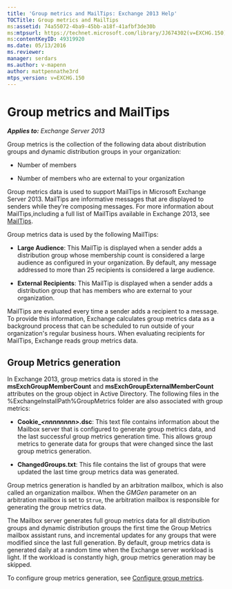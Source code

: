 ```yaml
---
title: 'Group metrics and MailTips: Exchange 2013 Help'
TOCTitle: Group metrics and MailTips
ms:assetid: 74a55072-4ba9-45bb-a18f-41afbf3de30b
ms:mtpsurl: https://technet.microsoft.com/library/JJ674302(v=EXCHG.150)
ms:contentKeyID: 49319920
ms.date: 05/13/2016
ms.reviewer: 
manager: serdars
ms.author: v-mapenn
author: mattpennathe3rd
mtps_version: v=EXCHG.150
---
```


# Group metrics and MailTips

_**Applies to:** Exchange Server 2013_

Group metrics is the collection of the following data about distribution groups and dynamic distribution groups in your organization:

  - Number of members

  - Number of members who are external to your organization

Group metrics data is used to support MailTips in Microsoft Exchange Server 2013. MailTips are informative messages that are displayed to senders while they're composing messages. For more information about MailTips,including a full list of MailTips available in Exchange 2013, see [MailTips](https://docs.microsoft.com/exchange/clients-and-mobile-in-exchange-online/mailtips/mailtips).

Group metrics data is used by the following MailTips:

  - **Large Audience**: This MailTip is displayed when a sender adds a distribution group whose membership count is considered a large audience as configured in your organization. By default, any message addressed to more than 25 recipients is considered a large audience.

  - **External Recipients**: This MailTip is displayed when a sender adds a distribution group that has members who are external to your organization.

MailTips are evaluated every time a sender adds a recipient to a message. To provide this information, Exchange calculates group metrics data as a background process that can be scheduled to run outside of your organization's regular business hours. When evaluating recipients for MailTips, Exchange reads group metrics data.

## Group Metrics generation

In Exchange 2013, group metrics data is stored in the **msExchGroupMemberCount** and **msExchGroupExternalMemberCount** attributes on the group object in Active Directory. The following files in the %ExchangeInstallPath%GroupMetrics folder are also associated with group metrics:

  - **Cookie\_*\<nnnnnnnn\>*.dsc**: This text file contains information about the Mailbox server that is configured to generate group metrics data, and the last successful group metrics generation time. This allows group metrics to generate data for groups that were changed since the last group metrics generation.

  - **ChangedGroups.txt**: This file contains the list of groups that were updated the last time group metrics data was generated.

Group metrics generation is handled by an arbitration mailbox, which is also called an organization mailbox. When the *GMGen* parameter on an arbitration mailbox is set to `$true`, the arbitration mailbox is responsible for generating the group metrics data.

The Mailbox server generates full group metrics data for all distribution groups and dynamic distribution groups the first time the Group Metrics mailbox assistant runs, and incremental updates for any groups that were modified since the last full generation. By default, group metrics data is generated daily at a random time when the Exchange server workload is light. If the workload is constantly high, group metrics generation may be skipped.

To configure group metrics generation, see [Configure group metrics](configure-group-metrics-exchange-2013-help.md).
